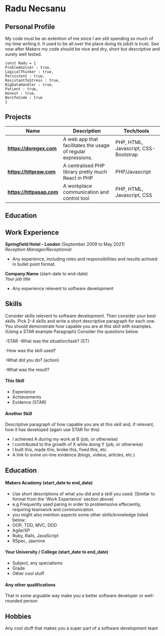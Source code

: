 # Radu Necsanu

## Personal Profile
My code must be an extention of me since I am still spending so much of my time writing it. It used to be all over the place doing its job(it is true). See now after Makers my code should be nice and dry, short but descriptive and surely well tested.
```
const Radu = {
ProblemSolver : true,
LogicalThinker : true,
Persistent : true,
ResistantToStress : true,
BigDataHandler : true,
Patient : true,
Honest : true,
BornToCode : true
}
```

## Projects 

| Name                         | Description       | Tech/tools        |
| ---------------------------- | ----------------- | ----------------- |
| **https://doregex.com** | A web app that facilitates the usage of regular expressions. | PHP, HTML, Javascript, CSS-Bootstrap |
| **https://httpraw.com** | A centralised PHP library pretty much React in PHP| PHP/Javascript |
| **https://httpasap.com** | A workplace communication and control tool | PHP, HTML, Javascript, CSS |

## Education



## Work Experience

**Springfield Hotel - London** (September 2009 to May 2021)  
_Reception Manager/Receptionist_

- Any experience, including roles and responsibilities and results achived in bullet point format.

**Company Name** (start-date to end-date)  
_Your job title_

- Any experience relevent to software development

## Skills

Consider skills relevent to software development. Then consider your best skills. Pick 2-4 skills and write a short descriptive paragraph for each one. You should demonstrate how capable you are at this skill with examples.
(Using a STAR example Paragraph) Consider the questions below.

-STAR
-What was the situation/task? (ST)

-How was the skill used?

-What did you do? (action)

-What was the result?


#### This Skill

- Experience
- Achievements
- Evidence (STAR)

#### Another Skill

Descriptive paragraph of how capable you are at this skill and, if relevant, how it has developed (again use STAR for this)

- I achieved A during my work at B (job, or otherwise)
- I contributed to the growth of X while doing Y (job, or otherwise)
- I built this, made this, broke this, fixed this, etc.
- A link to some on-line evidence (blogs, videos, articles, etc.)

## Education

#### Makers Academy (start_date to end_date)
- Use short descriptions of what you did and a skill you used. (Similar to format from the 'Work Experience' section above)
- e.g Frequently used paring in order to problemsolve effeciently, requiring teamwork and communication.
- you might also mention aspects some other skills/knowledge listed below: 
- OOP, TDD, MVC, DDD
- Agile/XP
- Ruby, Rails, JavaScript
- RSpec, Jasmine

#### Your University / College (start_date to end_date)

- Subject, any specialisms
- Grade
- Other cool stuff

#### Any other qualifications

That in some arguable way make you a better software developer or well-rounded person

## Hobbies

Any cool stuff that makes you a super part of a software development team
